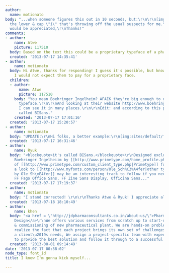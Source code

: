 ```yaml
---
author:
  name: motionato
body: "...when someone figures this out in 10 seconds, but:\r\n\r\n[img:sites/default/files/old-images/Untitled-1_6535.jpg]\r\n\r\nIt's
  the lower & cap \"i\" that's throwing off the usual suspects for me.\r\nAny help
  would be appreciated,\r\nThanks!"
comments:
- author:
    name: Atwe
    picture: 117510
  body: Based on the text this could be a proprietary typeface of a pharma company?
  created: '2013-07-17 14:35:41'
- author:
    name: motionato
  body: Hi Atwe, thanks for responding! I guess it's possible, but knowing the company
    I would not expect them to pay for a proprietary face.
  children:
  - author:
      name: Atwe
      picture: 117510
    body: "You mean Boehringer Ingelheim? AFAIK they're big enough to go for a custom
      typeface.\r\n\r\nAnd looking at their website http://www.boehringer-ingelheim.com/
      I can see it in many places.\r\n\r\nEdit: and according to this pdf:\r\n\r\nhttp://www.boehringer-ingelheim.com/content/dam/internet/opu/com_EN/document/07%20industrial%20customer/01%20Biopharmaceuticals/BI_Mind_to_Market.pdf\r\n\r\nit's
      called BISans."
    created: '2013-07-17 17:01:16'
  created: '2013-07-17 15:20:57'
- author:
    name: motionato
  body: "UPDATE:\r\nHi folks, a better example:\r\n[img:sites/default/files/old-images/2_5800.jpg]\r\n\r\nThanks!"
  created: '2013-07-17 16:31:46'
- author:
    name: Ryuk
  body: "<blockquote>it's called BISans.</blockquote>\r\nDesigned exclusively for
    Boehringer Ingelheiim by [[http://www.primetype.com/home_profile.php?p=1|Ole Sch\xE4fer]]
    of [[http://www.primetype.com/custom_client_type.php|Primetype]] for [[http://hansstol.totaldesign.nl/en/bi.html|MetaDesign]].\r\nHaving
    a look to [[http://www.myfonts.com/person/Ole_Sch%C3%A4fer|other typefaces designed
    by Ole Sh\xE4fer]] may be an interesting track to follow if you need alternatives:
    FF Fago Office Sans, FF Zine Sans Display, Officina Sans..."
  created: '2013-07-17 17:19:37'
- author:
    name: motionato
  body: "I stand corrected! \r\n\r\nThanks Atwe & Ryuk! I appreciate all of the info.\r\n\r\n"
  created: '2013-07-18 18:10:49'
- author:
    name: khen
  body: "<a href = \"http://jdpharmaconsultants.co.in/about-us/\">Pharmaceutical Plant
    Design</a>\r\nWe offers various services from scratch up to start-up, erection
    & commissioning of new pharmaceutical plant. We are hands-on problem-solvers who
    realize the fact that each project brings its own set of challenges. After assessing
    a client\u2019s needs, We assign a project-specific team with expertise needed
    to provide the best solution and follow it through to a successful conclusion."
  created: '2013-08-01 09:14:49'
date: '2013-07-17 00:38:02'
node_type: font_id
title: I know I'm gonna kick myself...

---
```


